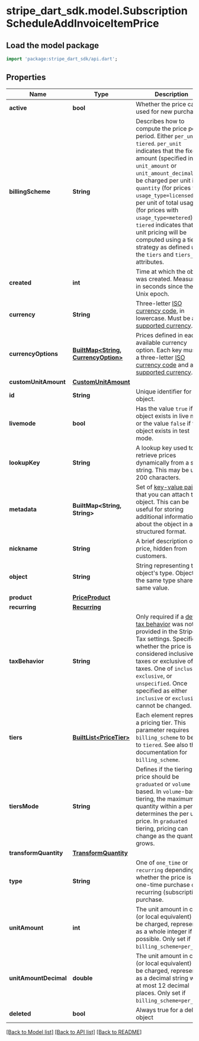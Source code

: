 # stripe_dart_sdk.model.SubscriptionScheduleAddInvoiceItemPrice

## Load the model package
```dart
import 'package:stripe_dart_sdk/api.dart';
```

## Properties
Name | Type | Description | Notes
------------ | ------------- | ------------- | -------------
**active** | **bool** | Whether the price can be used for new purchases. | 
**billingScheme** | **String** | Describes how to compute the price per period. Either `per_unit` or `tiered`. `per_unit` indicates that the fixed amount (specified in `unit_amount` or `unit_amount_decimal`) will be charged per unit in `quantity` (for prices with `usage_type=licensed`), or per unit of total usage (for prices with `usage_type=metered`). `tiered` indicates that the unit pricing will be computed using a tiering strategy as defined using the `tiers` and `tiers_mode` attributes. | 
**created** | **int** | Time at which the object was created. Measured in seconds since the Unix epoch. | 
**currency** | **String** | Three-letter [ISO currency code](https://www.iso.org/iso-4217-currency-codes.html), in lowercase. Must be a [supported currency](https://stripe.com/docs/currencies). | 
**currencyOptions** | [**BuiltMap&lt;String, CurrencyOption&gt;**](CurrencyOption.md) | Prices defined in each available currency option. Each key must be a three-letter [ISO currency code](https://www.iso.org/iso-4217-currency-codes.html) and a [supported currency](https://stripe.com/docs/currencies). | [optional] 
**customUnitAmount** | [**CustomUnitAmount**](CustomUnitAmount.md) |  | [optional] 
**id** | **String** | Unique identifier for the object. | 
**livemode** | **bool** | Has the value `true` if the object exists in live mode or the value `false` if the object exists in test mode. | 
**lookupKey** | **String** | A lookup key used to retrieve prices dynamically from a static string. This may be up to 200 characters. | [optional] 
**metadata** | **BuiltMap&lt;String, String&gt;** | Set of [key-value pairs](https://stripe.com/docs/api/metadata) that you can attach to an object. This can be useful for storing additional information about the object in a structured format. | 
**nickname** | **String** | A brief description of the price, hidden from customers. | [optional] 
**object** | **String** | String representing the object's type. Objects of the same type share the same value. | 
**product** | [**PriceProduct**](PriceProduct.md) |  | 
**recurring** | [**Recurring**](Recurring.md) |  | [optional] 
**taxBehavior** | **String** | Only required if a [default tax behavior](https://stripe.com/docs/tax/products-prices-tax-categories-tax-behavior#setting-a-default-tax-behavior-(recommended)) was not provided in the Stripe Tax settings. Specifies whether the price is considered inclusive of taxes or exclusive of taxes. One of `inclusive`, `exclusive`, or `unspecified`. Once specified as either `inclusive` or `exclusive`, it cannot be changed. | [optional] 
**tiers** | [**BuiltList&lt;PriceTier&gt;**](PriceTier.md) | Each element represents a pricing tier. This parameter requires `billing_scheme` to be set to `tiered`. See also the documentation for `billing_scheme`. | [optional] 
**tiersMode** | **String** | Defines if the tiering price should be `graduated` or `volume` based. In `volume`-based tiering, the maximum quantity within a period determines the per unit price. In `graduated` tiering, pricing can change as the quantity grows. | [optional] 
**transformQuantity** | [**TransformQuantity**](TransformQuantity.md) |  | [optional] 
**type** | **String** | One of `one_time` or `recurring` depending on whether the price is for a one-time purchase or a recurring (subscription) purchase. | 
**unitAmount** | **int** | The unit amount in cents (or local equivalent) to be charged, represented as a whole integer if possible. Only set if `billing_scheme=per_unit`. | [optional] 
**unitAmountDecimal** | **double** | The unit amount in cents (or local equivalent) to be charged, represented as a decimal string with at most 12 decimal places. Only set if `billing_scheme=per_unit`. | [optional] 
**deleted** | **bool** | Always true for a deleted object | 

[[Back to Model list]](../README.md#documentation-for-models) [[Back to API list]](../README.md#documentation-for-api-endpoints) [[Back to README]](../README.md)



